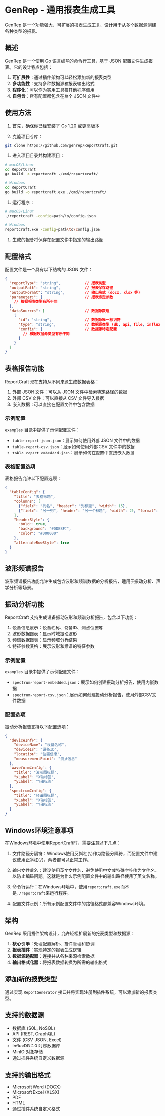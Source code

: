 # GenRep - 通用报表生成工具

GenRep 是一个功能强大、可扩展的报表生成工具，设计用于从多个数据源创建各种类型的报表。

## 概述

GenRep 是一个使用 Go 语言编写的命令行工具，基于 JSON 配置文件生成报表。它的设计特点包括：

1. **可扩展性**：通过插件架构可以轻松添加新的报表类型
2. **多功能性**：支持多种数据源和报表输出格式
3. **程序化**：可以作为实用工具被其他程序调用
4. **自包含**：所有配置都包含在单个 JSON 文件中

## 使用方法

1. 首先，确保你已经安装了 Go 1.20 或更高版本

1. 克隆项目仓库：

```bash
git clone https://github.com/genrep/ReportCraft.git
```

1. 进入项目目录并构建项目：

```bash
# macOS/Linux
cd ReportCraft
go build -o reportcraft ./cmd/reportcraft/

# Windows
cd ReportCraft
go build -o reportcraft.exe ./cmd/reportcraft/
```

1. 运行程序：

```bash
# macOS/Linux
./reportcraft -config=path/to/config.json

# Windows
reportcraft.exe -config=path\to\config.json
```

1. 生成的报告将保存在配置文件中指定的输出路径

## 配置格式

配置文件是一个具有以下结构的 JSON 文件：

```json
{
  "reportType": "string",           // 报表类型
  "outputPath": "string",           // 报表保存路径
  "outputFormat": "string",         // 输出格式 (docx, xlsx 等)
  "parameters": {                   // 报表特定参数
    // 根据报表类型有所不同
  },
  "dataSources": [                  // 数据源数组
    {
      "id": "string",               // 数据源唯一标识符
      "type": "string",             // 数据源类型 (db, api, file, influxdb, minio 等)
      "config": {                   // 数据源特定配置
        // 根据数据源类型有所不同
      }
    }
  ]
}
```

## 表格报告功能

ReportCraft 现在支持从不同来源生成数据表格：

1. 外部 JSON 文件：可以从 JSON 文件中检索特定路径的数据
2. 外部 CSV 文件：可以直接从 CSV 文件导入数据
3. 嵌入数据：可以直接在配置文件中包含数据

### 示例配置

`examples` 目录中提供了示例配置文件：

- `table-report-json.json`：展示如何使用外部 JSON 文件中的数据
- `table-report-csv.json`：展示如何使用外部 CSV 文件中的数据
- `table-report-embedded.json`：展示如何在配置中直接嵌入数据

### 表格配置选项

表格报告允许以下配置选项：

```json
{
  "tableConfig": {
    "title": "表格标题",
    "columns": [
      {"field": "列名", "header": "列标题", "width": 15},
      {"field": "另一列", "header": "另一个标题", "width": 20, "format": "date"}
    ],
    "headerStyle": {
      "bold": true,
      "background": "#DDEBF7",
      "color": "#000000"
    },
    "alternateRowStyle": true
  }
}
```

## 波形频谱报告

波形频谱报告功能允许生成包含波形和频谱数据的分析报告，适用于振动分析、声学分析等场景。

## 振动分析功能

ReportCraft 支持生成设备振动波形和频谱分析报告，包含以下功能：

1. 设备信息展示：设备名称、设备ID、测点位置等
2. 波形数据图表：显示时域振动波形
3. 频谱数据图表：显示频域分析结果
4. 特征参数表格：展示波形和频谱的特征参数

### 示例配置

`examples` 目录中提供了示例配置文件：

- `spectrum-report-embedded.json`：展示如何创建振动分析报告，使用内嵌数据
- `spectrum-report-csv.json`：展示如何创建振动分析报告，使用外部CSV文件数据

### 配置选项

振动分析报告支持以下配置选项：

```json
{
  "deviceInfo": {
    "deviceName": "设备名称",
    "deviceId": "设备ID",
    "location": "位置信息",
    "measurementPoint": "测点信息"
  },
  "waveformConfig": {
    "title": "波形图标题",
    "xLabel": "X轴标签",
    "yLabel": "Y轴标签"
  },
  "spectrumConfig": {
    "title": "频谱图标题",
    "xLabel": "X轴标签",
    "yLabel": "Y轴标签"
  }
}
```

## Windows环境注意事项

在Windows环境中使用ReportCraft时，需要注意以下几点：

1. 文件路径分隔符：Windows使用反斜杠(`\`)作为路径分隔符，而配置文件中建议使用正斜杠(`/`)，两者都可以正常工作。

2. 输出文件命名：建议使用英文文件名，避免使用中文或特殊字符作为文件名，以防止编码问题。这就是为什么示例配置文件中的输出路径使用了英文名称。

3. 命令行运行：在Windows环境中，使用`reportcraft.exe`而不是`./reportcraft`来运行程序。

4. 配置文件示例：所有示例配置文件中的路径格式都兼容Windows环境。

## 架构

GenRep 采用插件架构设计，允许轻松扩展新的报表类型和数据源：

1. **核心引擎**：处理配置解析、插件管理和协调
2. **报表插件**：实现特定的报表生成逻辑
3. **数据源适配器**：连接并从各种来源检索数据
4. **输出格式化器**：将报表数据转换为所需的输出格式

## 添加新的报表类型

通过实现 `ReportGenerator` 接口并将实现注册到插件系统，可以添加新的报表类型。

## 支持的数据源

- 数据库 (SQL, NoSQL)
- API (REST, GraphQL)
- 文件 (CSV, JSON, Excel)
- InfluxDB 2.0 时序数据库
- MinIO 对象存储
- 通过插件系统自定义数据源

## 支持的输出格式

- Microsoft Word (DOCX)
- Microsoft Excel (XLSX)
- PDF
- HTML
- 通过插件系统自定义格式
